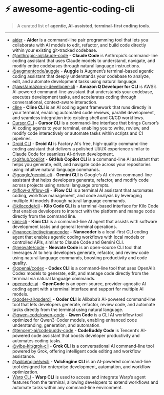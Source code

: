 # ⚡ awesome-agentic-coding-cli

> A curated list of **agentic, AI-assisted, terminal-first coding tools**.

---
- [aider](https://github.com/Aider-AI/aider) - **Aider** is a command-line pair programming tool that lets you collaborate with AI models to edit, refactor, and build code directly within your existing git-tracked codebase.
- [@anthropic-ai/claude-code](https://github.com/anthropics/claude-code) - **Claude Code** is Anthropic’s command-line coding assistant that uses Claude models to understand, navigate, and modify entire codebases through natural language instructions.
- [@augmentcode/auggie](https://github.com/augmentcode/auggie) - **Auggie** is Augment’s terminal-based agentic coding assistant that deeply understands your codebase to analyze, edit, and automate development tasks using natural language.
- [@aws/amazon-q-developer-cli](https://github.com/aws/amazon-q-developer-cli) - **Amazon Q Developer for CLI** is AWS’s AI-powered command-line assistant that understands your codebase, executes development tasks, and accelerates coding through conversational, context-aware interaction.
- [cline](https://github.com/cline/cline) - **Cline CLI** is an AI coding agent framework that runs directly in your terminal, enabling automated code reviews, parallel development, and seamless integration into existing shell and CI/CD workflows.
- [Cursor CLI](https://cursor.com/cli) - **Cursor CLI** is a command-line interface that brings Cursor’s AI coding agents to your terminal, enabling you to write, review, and modify code interactively or automate tasks within scripts and CI pipelines.
- [Droid CLI](https://factory.ai/product/cli ) - **Droid AI** is Factory AI’s free, high-quality command-line coding assistant that delivers a polished UI/UX experience similar to Claude Code for seamless AI-driven development.
- [@github/copilot](https://github.com/github/copilot-cli) - **GitHub Copilot CLI** is a command-line AI assistant that helps you generate, edit, and navigate code across your repositories using intuitive natural language commands.
- [@google/gemini-cli](https://github.com/google-gemini/gemini-cli) - **Gemini CLI** is Google’s AI-driven command-line assistant that helps developers generate, refactor, and modify code across projects using natural language prompts.
- [@iflow-ai/iflow-cli](https://github.com/iflow-ai/iflow-cli) - **iFlow CLI** is a terminal AI assistant that automates coding, workflow management, and code analysis by leveraging multiple AI models through natural language commands.
- [@kilocode/cli](https://github.com/Kilo-Org/kilocode ) - **Kilo Code CLI** is a terminal-based interface for Kilo Code that enables developers to interact with the platform and manage code directly from the command line.
 - [kimi-cli](https://github.com/MoonshotAI/kimi-cli) - **Kimi CLI** is a command-line AI agent that assists with software development tasks and general terminal operations.
- [@nanocollective/nanocoder](https://github.com/Nano-Collective/nanocoder) - **Nanocoder** is a local-first CLI coding agent that enables agentic coding workflows with local models or controlled APIs, similar to Claude Code and Gemini CLI.
- [@neovate/code](https://github.com/neovateai/neovate-code) - **Neovate Code** is an open-source CLI tool that leverages AI to help developers generate, refactor, and review code using natural language commands, boosting productivity and code quality.
- [@openai/codex](https://github.com/openai/codex) - **Codex CLI** is a command-line tool that uses OpenAI’s Codex models to generate, edit, and manage code directly from the terminal via natural language commands.
- [opencode-ai](https://github.com/sst/opencode) - **OpenCode** is an open-source, provider-agnostic AI coding agent with a terminal interface and support for multiple AI models.
- [@qoder-ai/qodercli](https://qoder.com/cli) - **Qoder CLI** is Alibaba’s AI-powered command-line tool that lets developers generate, refactor, review code, and automate tasks directly from the terminal using natural language.
- [@qwen-code/qwen-code](https://github.com/QwenLM/qwen-code) - **Qwen Code** is a CLI AI workflow tool optimized for Qwen3-Coder models, enabling enhanced code understanding, generation, and automation.
- [@tencent-ai/codebuddy-code](https://cnb.cool/codebuddy/codebuddy-code) - **CodeBuddy Code** is Tencent’s AI-powered code assistant that boosts developer productivity and automates coding tasks.
- [@vibe-kit/grok-cli](https://github.com/superagent-ai/grok-cli) - **Grok CLI** is a conversational AI command-line tool powered by Grok, offering intelligent code editing and workflow assistance.
- [@volcengine/vecli](https://github.com/volcengine/volcengine-cli) - **VolcEngine CLI** is an AI-powered command-line tool designed for enterprise development, automation, and workflow optimization.
- [Warp CLI](https://www.warp.dev/terminal) - **Warp CLI** is used to access and integrate Warp’s agent features from the terminal, allowing developers to extend workflows and automate tasks within any command-line environment.
